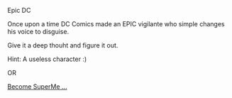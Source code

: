 Epic DC

Once upon a time DC Comics made an EPIC vigilante who simple changes his voice to disguise. 

Give it a deep thouht and figure it out. 

Hint: A useless character :)

OR

[Become SuperMe ...](english/DC-Comics/superMe/superMe.md)

